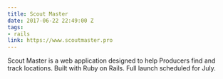 ```yaml
---
title: Scout Master
date: 2017-06-22 22:49:00 Z
tags:
- rails
link: https://www.scoutmaster.pro
---
```


Scout Master is a web application designed to help Producers find and track locations. Built with Ruby on Rails. Full launch scheduled for July.
